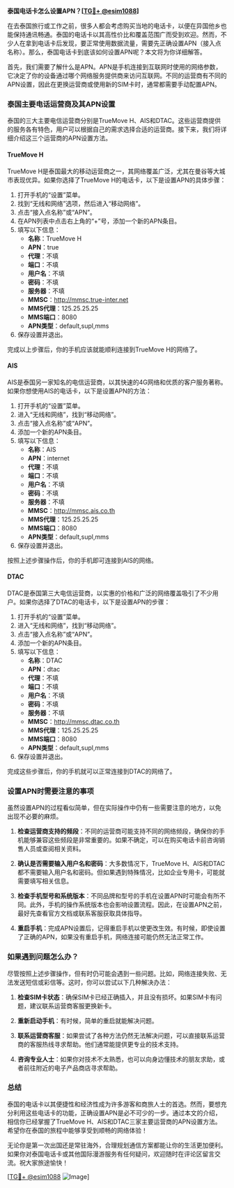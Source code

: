 **泰国电话卡怎么设置APN？[[TG💪+ @esim1088](https://t.me/s/esim1088)]**

在去泰国旅行或工作之前，很多人都会考虑购买当地的电话卡，以便在异国他乡也能保持通讯畅通。泰国的电话卡以其高性价比和覆盖范围广而受到欢迎。然而，不少人在拿到电话卡后发现，要正常使用数据流量，需要先正确设置APN（接入点名称）。那么，泰国电话卡到底该如何设置APN呢？本文将为你详细解答。

首先，我们需要了解什么是APN。APN是手机连接到互联网时使用的网络参数，它决定了你的设备通过哪个网络服务提供商来访问互联网。不同的运营商有不同的APN设置，因此在更换运营商或使用新的SIM卡时，通常都需要手动配置APN。

### 泰国主要电话运营商及其APN设置

泰国的三大主要电信运营商分别是TrueMove H、AIS和DTAC。这些运营商提供的服务各有特色，用户可以根据自己的需求选择合适的运营商。接下来，我们将详细介绍这三个运营商的APN设置方法。

#### TrueMove H

TrueMove H是泰国最大的移动运营商之一，其网络覆盖广泛，尤其在曼谷等大城市表现优异。如果你选择了TrueMove H的电话卡，以下是设置APN的具体步骤：

1. 打开手机的“设置”菜单。
2. 找到“无线和网络”选项，然后进入“移动网络”。
3. 点击“接入点名称”或“APN”。
4. 在APN列表中点击右上角的“+”号，添加一个新的APN条目。
5. 填写以下信息：
   - **名称**：TrueMove H
   - **APN**：true
   - **代理**：不填
   - **端口**：不填
   - **用户名**：不填
   - **密码**：不填
   - **服务器**：不填
   - **MMSC**：http://mmsc.true-inter.net
   - **MMS代理**：125.25.25.25
   - **MMS端口**：8080
   - **APN类型**：default,supl,mms
6. 保存设置并退出。

完成以上步骤后，你的手机应该就能顺利连接到TrueMove H的网络了。

#### AIS

AIS是泰国另一家知名的电信运营商，以其快速的4G网络和优质的客户服务著称。如果你想使用AIS的电话卡，以下是设置APN的方法：

1. 打开手机的“设置”菜单。
2. 进入“无线和网络”，找到“移动网络”。
3. 点击“接入点名称”或“APN”。
4. 添加一个新的APN条目。
5. 填写以下信息：
   - **名称**：AIS
   - **APN**：internet
   - **代理**：不填
   - **端口**：不填
   - **用户名**：不填
   - **密码**：不填
   - **服务器**：不填
   - **MMSC**：http://mmsc.ais.co.th
   - **MMS代理**：125.25.25.25
   - **MMS端口**：8080
   - **APN类型**：default,supl,mms
6. 保存设置并退出。

按照上述步骤操作后，你的手机即可连接到AIS的网络。

#### DTAC

DTAC是泰国第三大电信运营商，以实惠的价格和广泛的网络覆盖吸引了不少用户。如果你选择了DTAC的电话卡，以下是设置APN的步骤：

1. 打开手机的“设置”菜单。
2. 进入“无线和网络”，找到“移动网络”。
3. 点击“接入点名称”或“APN”。
4. 添加一个新的APN条目。
5. 填写以下信息：
   - **名称**：DTAC
   - **APN**：dtac
   - **代理**：不填
   - **端口**：不填
   - **用户名**：不填
   - **密码**：不填
   - **服务器**：不填
   - **MMSC**：http://mmsc.dtac.co.th
   - **MMS代理**：125.25.25.25
   - **MMS端口**：8080
   - **APN类型**：default,supl,mms
6. 保存设置并退出。

完成这些步骤后，你的手机就可以正常连接到DTAC的网络了。

### 设置APN时需要注意的事项

虽然设置APN的过程看似简单，但在实际操作中仍有一些需要注意的地方，以免出现不必要的麻烦。

1. **检查运营商支持的频段**：不同的运营商可能支持不同的网络频段，确保你的手机能够兼容这些频段是非常重要的。如果不确定，可以在购买电话卡前咨询销售人员或查阅相关资料。

2. **确认是否需要输入用户名和密码**：大多数情况下，TrueMove H、AIS和DTAC都不需要输入用户名和密码。但如果遇到特殊情况，比如企业专用卡，可能就需要填写相关信息。

3. **检查手机型号和系统版本**：不同品牌和型号的手机在设置APN时可能会有所不同。此外，手机的操作系统版本也会影响设置流程。因此，在设置APN之前，最好先查看官方文档或联系客服获取具体指导。

4. **重启手机**：完成APN设置后，记得重启手机以使更改生效。有时候，即使设置了正确的APN，如果没有重启手机，网络连接可能仍然无法正常工作。

### 如果遇到问题怎么办？

尽管按照上述步骤操作，但有时仍可能会遇到一些问题。比如，网络连接失败、无法发送短信或彩信等。这时，你可以尝试以下几种解决办法：

1. **检查SIM卡状态**：确保SIM卡已经正确插入，并且没有损坏。如果SIM卡有问题，建议联系运营商客服更换新卡。

2. **重新启动手机**：有时候，简单的重启就能解决问题。

3. **联系运营商客服**：如果尝试了各种方法仍然无法解决问题，可以直接联系运营商的客服热线寻求帮助。他们通常能提供更专业的技术支持。

4. **咨询专业人士**：如果你对技术不太熟悉，也可以向身边懂技术的朋友求助，或者前往附近的电子产品商店寻求帮助。

### 总结

泰国的电话卡以其便捷性和经济性成为许多游客和商旅人士的首选。然而，要想充分利用这些电话卡的功能，正确设置APN是必不可少的一步。通过本文的介绍，相信你已经掌握了TrueMove H、AIS和DTAC三家主要运营商的APN设置方法。希望你在泰国的旅程中能够享受到顺畅的网络体验！

无论你是第一次出国还是常驻海外，合理规划通信方案都能让你的生活更加便利。如果你对泰国电话卡或其他国际漫游服务有任何疑问，欢迎随时在评论区留言交流。祝大家旅途愉快！

[[TG💪+ @esim1088](https://t.me/s/esim1088) ![Image](https://i.postimg.cc/4NQfJmqS/Snipaste-2025-05-13-00-14-12.png)]